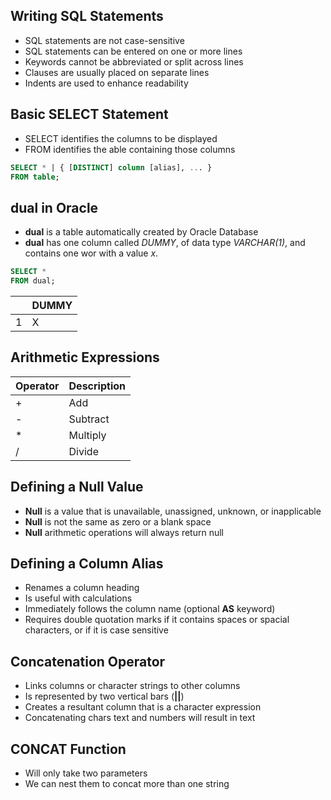 ## Writing SQL Statements
- SQL statements are not case-sensitive
- SQL statements can be entered on one or more lines
- Keywords cannot be abbreviated or split across lines
- Clauses are usually placed on separate lines
- Indents are used to enhance readability

## Basic SELECT Statement
- SELECT identifies the columns to be displayed
- FROM identifies the able containing those columns

```sql
SELECT * | { [DISTINCT] column [alias], ... }
FROM table;
```

## dual in Oracle
- **dual** is a table automatically created by Oracle Database
- **dual** has one column called _DUMMY_, of data type _VARCHAR(1)_, and contains one wor with a value _x_.

```sql
SELECT *
FROM dual;
```
|   | DUMMY |
|---|-------|
| 1 |   X   |

## Arithmetic Expressions
| Operator | Description |
|----------|-------------|
| +        | Add         |
| -        | Subtract    |
| *        | Multiply    |
| /        | Divide      |

## Defining a Null Value
- **Null** is a value that is unavailable, unassigned, unknown, or inapplicable
- **Null** is not the same as zero or a blank space
- **Null** arithmetic operations will always return null

## Defining a Column Alias
- Renames a column heading
- Is useful with calculations
- Immediately follows the column name (optional **AS** keyword)
- Requires double quotation marks if it contains spaces or spacial characters, or if it is case sensitive

## Concatenation Operator
- Links columns or character strings to other columns
- Is represented by two vertical bars (**||**)
- Creates a resultant column that is a character expression
- Concatenating chars text and numbers will result in text

## CONCAT Function
- Will only take two parameters
- We can nest them to concat more than one string
